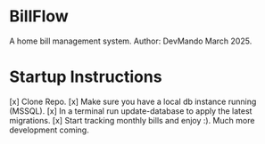 # BillFlow 
A home bill management system.
Author: DevMando March 2025.

# Startup Instructions
[x] Clone Repo.
[x] Make sure you have a local db instance running (MSSQL).
[x] In a terminal run update-database to apply the latest migrations.
[x] Start tracking monthly bills and enjoy :). Much more development coming.
 
 
